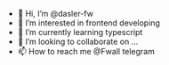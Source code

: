 - 👋 Hi, I’m @dasler-fw
- 👀 I’m interested in frontend developing
- 🌱 I’m currently learning typescript
- 💞️ I’m looking to collaborate on ...
- 📫 How to reach me @Fwall telegram

<!---
dasler-fw/dasler-fw is a ✨ special ✨ repository because its `README.md` (this file) appears on your GitHub profile.
You can click the Preview link to take a look at your changes.
--->
